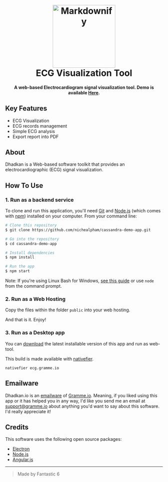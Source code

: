 
<h1 align="center">
  <br>
  <a href="https://gramme.io/cassand"><img src="https://nichealpham.github.io/Cassandra-project/public/images/startup.png" alt="Markdownify" width="200"></a>
  <br>
  ECG Visualization Tool
  <br>
</h1>

<h4 align="center">A web-based Electrocardiogram signal visualization tool. Demo is available <a href="https://ecg.gramme.io" target="_blank">Here</a>.</h4>

<p align="center">

## Key Features

* ECG Visualization
* ECG records management
* Simple ECG analysis
* Export report into PDF

## About
Dhadkan is a Web-based software toolkit that provides an electrocardiographic (ECG) signal visualization.

 

## How To Use

### 1. Run as a backend service
To clone and run this application, you'll need [Git](https://git-scm.com) and [Node.js](https://nodejs.org/en/download/) (which comes with [npm](http://npmjs.com)) installed on your computer. From your command line:

```bash
# Clone this repository
$ git clone https://github.com/nichealpham/cassandra-demo-app.git

# Go into the repository
$ cd cassandra-demo-app

# Install dependencies
$ npm install

# Run the app
$ npm start
```

Note: If you're using Linux Bash for Windows, [see this guide](https://www.howtogeek.com/261575/how-to-run-graphical-linux-desktop-applications-from-windows-10s-bash-shell/) or use `node` from the command prompt.

### 2. Run as a Web Hosting
Copy the files within the folder `public` into your web hosting.

And that is it. Enjoy! 

### 3. Run as a Desktop app

You can [download](https://drive.google.com/file/d/1xuYuao96Ice6CXGpbwkxWhhNfZSQ0VhG/view?usp=sharing) the latest installable version of this app and run as web-tool.

This build is made available with [nativefier](https://github.com/jiahaog/nativefier).
```
nativefier ecg.gramme.io
```

## Emailware

Dhadkan.io is an [emailware](https://en.wiktionary.org/wiki/emailware) of [Gramme.io](https://gramme.io). Meaning, if you liked using this app or it has helped you in any way, I'd like you send me an email at <support@gramme.io> about anything you'd want to say about this software. I'd really appreciate it!

## Credits

This software uses the following open source packages:

- [Electron](http://electron.atom.io/)
- [Node.js](https://nodejs.org/)
- [Angular.js](https://github.com/angular.js)


---

> Made by Fantastic 6


